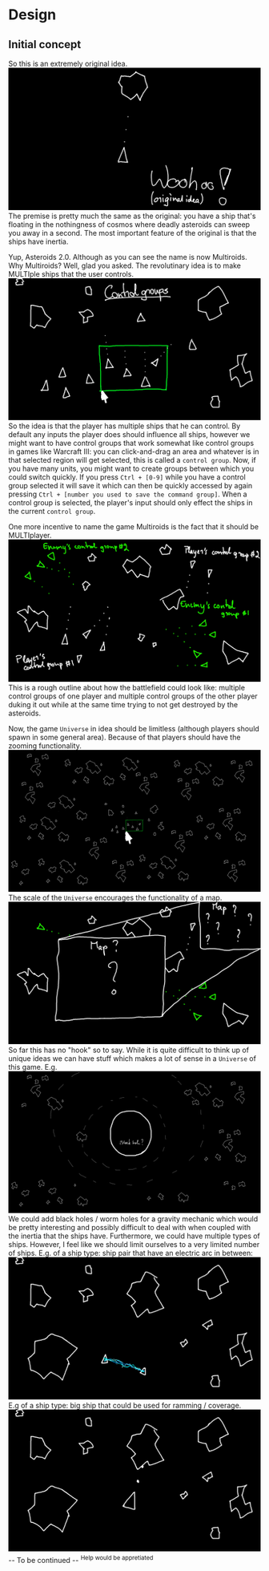 # Design
## Initial concept
So this is an extremely original idea.
![](https://raw.githubusercontent.com/TomSavas/Multiroids/master/design/title.png)
The premise is pretty much the same as the original: you have a ship that's floating in the nothingness of cosmos
where deadly asteroids can sweep you away in a second. The most important feature of the original is that the ships
have inertia.  

Yup, Asteroids 2.0. Although as you can see the name is now Multiroids.
Why Multiroids? Well, glad you asked. The revolutinary idea is to make MULTIple ships that the user controls.
![](https://raw.githubusercontent.com/TomSavas/Multiroids/master/design/ship_selection.png)
So the idea is that the player has multiple ships that he can control. By default any inputs the player does should
influence all ships, however we might want to have control groups that work somewhat like control groups in games like
Warcraft III: you can click-and-drag an area and whatever is in that selected region will get selected, this is called
a `control group`. Now, if you have many units, you might want to create groups between which you could switch quickly.
If you press `Ctrl + [0-9]` while you have a control group selected it will save it which can then be quickly accessed
by again pressing `Ctrl + [number you used to save the command group]`. When a control group is selected, the player's
input should only effect the ships in the current `control group`.

One more incentive to name the game Multiroids is the fact that it should be MULTIplayer.
![](https://raw.githubusercontent.com/TomSavas/Multiroids/master/design/multiplayer_battle.png)
This is a rough outline about how the battlefield could look like: multiple control groups of one player and multiple
control groups of the other player duking it out while at the same time trying to not get destroyed by the asteroids.

Now, the game `Universe` in idea should be limitless (although players should spawn in some general area).
Because of that players should have the zooming functionality.
![](https://raw.githubusercontent.com/TomSavas/Multiroids/master/design/zoom.png)
The scale of the `Universe` encourages the functionality of a map.
![](https://raw.githubusercontent.com/TomSavas/Multiroids/master/design/map.png)
So far this has no "hook" so to say. While it is quite difficult to think up of unique ideas we can have stuff which
makes a lot of sense in a `Universe` of this game. 
E.g.
![](https://raw.githubusercontent.com/TomSavas/Multiroids/master/design/black_hole.png)
We could add black holes / worm holes for a gravity mechanic which would be pretty interesting and possibly difficult
to deal with when coupled with the inertia that the ships have.
Furthermore, we could have multiple types of ships. However, I feel like we should limit ourselves to a very limited
number of ships.
E.g. of a ship type: ship pair that have an electric arc in between:
![](https://raw.githubusercontent.com/TomSavas/Multiroids/master/design/potential_pair_ship.png)
E.g of a ship type: big ship that could be used for ramming / coverage.
![](https://raw.githubusercontent.com/TomSavas/Multiroids/master/design/potential_big_ship.png)
-- To be continued --
<sup>Help would be appretiated<sup>
